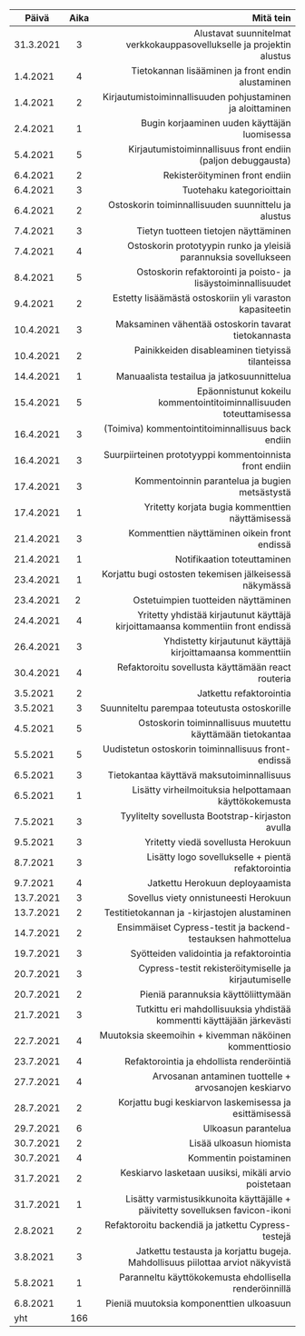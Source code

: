  Päivä        | Aika        | Mitä tein                            |
| ------------- |:--------:| ----------------------------------------:|
| 31.3.2021  | 3 | Alustavat suunnitelmat verkkokauppasovellukselle ja projektin alustus |
| 1.4.2021 | 4 | Tietokannan lisääminen ja front endin alustaminen |
| 1.4.2021 | 2 | Kirjautumistoiminnallisuuden pohjustaminen ja aloittaminen |
| 2.4.2021 | 1 | Bugin korjaaminen uuden käyttäjän luomisessa |
| 5.4.2021 | 5 | Kirjautumistoiminnallisuus front endiin (paljon debuggausta) |
| 6.4.2021 | 2 | Rekisteröityminen front endiin |
| 6.4.2021 | 3 | Tuotehaku kategorioittain |
| 6.4.2021 | 2 | Ostoskorin toiminnallisuuden suunnittelu ja alustus |
| 7.4.2021 | 3 | Tietyn tuotteen tietojen näyttäminen |
| 7.4.2021 | 4 | Ostoskorin prototyypin runko ja yleisiä parannuksia sovellukseen |
| 8.4.2021 | 5 | Ostoskorin refaktorointi ja poisto- ja lisäystoiminnallisuudet |
| 9.4.2021 | 2 | Estetty lisäämästä ostoskoriin yli varaston kapasiteetin |
| 10.4.2021 | 3 | Maksaminen vähentää ostoskorin tavarat tietokannasta |
| 10.4.2021 | 2 | Painikkeiden disableaminen tietyissä tilanteissa |
| 14.4.2021 | 1 | Manuaalista testailua ja jatkosuunnittelua |
| 15.4.2021 | 5 | Epäonnistunut kokeilu kommentointitoiminnallisuuden toteuttamisessa |
| 16.4.2021 | 3 | (Toimiva) kommentointitoiminnallisuus back endiin |
| 16.4.2021 | 3 | Suurpiirteinen prototyyppi kommentoinnista front endiin |
| 17.4.2021 | 3 | Kommentoinnin parantelua ja bugien metsästystä |
| 17.4.2021 | 1 | Yritetty korjata bugia kommenttien näyttämisessä |
| 21.4.2021 | 3 | Kommenttien näyttäminen oikein front endissä |
| 21.4.2021 | 1 | Notifikaation toteuttaminen |
| 23.4.2021 | 1 | Korjattu bugi ostosten tekemisen jälkeisessä näkymässä |
| 23.4.2021 | 2 | Ostetuimpien tuotteiden näyttäminen |
| 24.4.2021 | 4 | Yritetty yhdistää kirjautunut käyttäjä kirjoittamaansa kommentiin front endissä |
| 26.4.2021 | 3 | Yhdistetty kirjautunut käyttäjä kirjoittamaansa kommenttiin |
| 30.4.2021 | 4 | Refaktoroitu sovellusta käyttämään react routeria |
| 3.5.2021 | 2 | Jatkettu refaktorointia |
| 3.5.2021 | 3 | Suunniteltu parempaa toteutusta ostoskorille |
| 4.5.2021 | 5 | Ostoskorin toiminnallisuus muutettu käyttämään tietokantaa |
| 5.5.2021 | 5 | Uudistetun ostoskorin toiminnallisuus front-endissä |
| 6.5.2021 | 3 | Tietokantaa käyttävä maksutoiminnallisuus |
| 6.5.2021 | 1 | Lisätty virheilmoituksia helpottamaan käyttökokemusta |
| 7.5.2021 | 3 | Tyylitelty sovellusta Bootstrap-kirjaston avulla |
| 9.5.2021 | 3 | Yritetty viedä sovellusta Herokuun |
| 8.7.2021 | 3 | Lisätty logo sovellukselle + pientä refaktorointia |
| 9.7.2021 | 4 | Jatkettu Herokuun deployaamista |
| 13.7.2021 | 3 | Sovellus viety onnistuneesti Herokuun |
| 13.7.2021 | 2 | Testitietokannan ja -kirjastojen alustaminen |
| 14.7.2021 | 2 | Ensimmäiset Cypress-testit ja backend-testauksen hahmottelua |
| 19.7.2021 | 3 | Syötteiden validointia ja refaktorointia |
| 20.7.2021 | 3 | Cypress-testit rekisteröitymiselle ja kirjautumiselle |
| 20.7.2021 | 2 | Pieniä parannuksia käyttöliittymään |
| 21.7.2021 | 3 | Tutkittu eri mahdollisuuksia yhdistää kommentti käyttäjään järkevästi |
| 22.7.2021 | 4 | Muutoksia skeemoihin + kivemman näköinen kommenttiosio |
| 23.7.2021 | 4 | Refaktorointia ja ehdollista renderöintiä |
| 27.7.2021 | 4 | Arvosanan antaminen tuottelle + arvosanojen keskiarvo |
| 28.7.2021 | 2 | Korjattu bugi keskiarvon laskemisessa ja esittämisessä |
| 29.7.2021 | 6 | Ulkoasun parantelua |
| 30.7.2021 | 2 | Lisää ulkoasun hiomista |
| 30.7.2021 | 4 | Kommentin poistaminen |
| 31.7.2021 | 2 | Keskiarvo lasketaan uusiksi, mikäli arvio poistetaan |
| 31.7.2021 | 1 | Lisätty varmistusikkunoita käyttäjälle + päivitetty sovelluksen favicon-ikoni |
| 2.8.2021 | 2 | Refaktoroitu backendiä ja jatkettu Cypress-testejä |
| 3.8.2021 | 3 | Jatkettu testausta ja korjattu bugeja. Mahdollisuus piilottaa arviot näkyvistä |
| 5.8.2021 | 1 | Paranneltu käyttökokemusta ehdollisella renderöinnillä |
| 6.8.2021 | 1 | Pieniä muutoksia komponenttien ulkoasuun |
| yht | 166 | |
